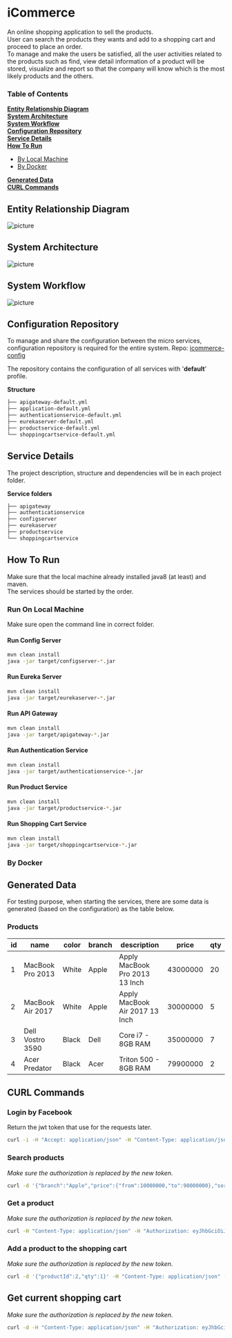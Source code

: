 # iCommerce

An online shopping application to sell the products. <br>
User can search the products they wants and add to a shopping cart and proceed to place an order.<br>
To manage and make the users be satisfied, all the user activities related to the products such as find, view detail information of a product will be stored, visualize and report so that the company will know which is the most likely products and the others.

### Table of Contents
**[Entity Relationship Diagram](#entity-relationship-diagram)**<br>
**[System Architecture](#system-architecture)**<br>
**[System Workflow](#system-workflow)**<br>
**[Configuration Repository](#configuration-repository)**<br>
**[Service Details](#service-details)**<br>
**[How To Run](#how-to-run)**
  * [By Local Machine](#by-local-machine)
  * [By Docker](#by-docker)
  
**[Generated Data](#generated-data)**<br>
**[CURL Commands](#curl-commands)**<br>

## Entity Relationship Diagram
![picture](erd.png)

## System Architecture
![picture](system-architecture.png)

## System Workflow
![picture](system-workflow.png)

## Configuration Repository
To manage and share the configuration between the micro services, configuration repository is required for the entire system.
Repo: [icommerce-config](https://github.com/hoangdieuctu/icommerce-config)

The repository contains the configuration of all services with '**default**' profile.

**Structure**
```bash
├── apigateway-default.yml
├── application-default.yml
├── authenticationservice-default.yml
├── eurekaserver-default.yml
├── productservice-default.yml
└── shoppingcartservice-default.yml
```

## Service Details
The project description, structure and dependencies will be in each project folder. 

**Service folders**
```bash
├── apigateway
├── authenticationservice
├── configserver
├── eurekaserver
├── productservice
└── shoppingcartservice
```

## How To Run
Make sure that the local machine already installed java8 (at least) and maven.<br>
The services should be started by the order.

### Run On Local Machine
Make sure open the command line in correct folder.

#### Run Config Server
```bash
mvn clean install
java -jar target/configserver-*.jar
```

#### Run Eureka Server
```bash
mvn clean install
java -jar target/eurekaserver-*.jar
```

#### Run API Gateway
```bash
mvn clean install
java -jar target/apigateway-*.jar
```

#### Run Authentication Service
```bash
mvn clean install
java -jar target/authenticationservice-*.jar
```

#### Run Product Service
```bash
mvn clean install
java -jar target/productservice-*.jar
```

#### Run Shopping Cart Service
```bash
mvn clean install
java -jar target/shoppingcartservice-*.jar
``` 

### By Docker

## Generated Data
For testing purpose, when starting the services, there are some data is generated (based on the configuration) as the table below.

### Products
| id | name | color | branch | description | price | qty |
| -- | -- | -- | -- | -- | -- | -- |
| 1 | MacBook Pro 2013 | White | Apple | Apply MacBook Pro 2013 13 Inch | 43000000 | 20 |
| 2 | MacBook Air 2017 | White | Apple | Apply MacBook Air 2017 13 Inch | 30000000 | 5 |
| 3 | Dell Vostro 3590 | Black | Dell | Core i7 - 8GB RAM | 35000000 | 7 |
| 4 | Acer Predator | Black | Acer | Triton 500 - 8GB RAM | 79900000 | 2 |

## CURL Commands
### Login by Facebook
Return the jwt token that use for the requests later.
```bash
curl -i -H "Accept: application/json" -H "Content-Type: application/json" -X GET http://localhost:8080/api/v1/auth/login/facebook
```

### Search products
*Make sure the authorization is replaced by the new token.*
```bash
curl -d '{"branch":"Apple","price":{"from":10000000,"to":90000000},"sort":{"sortBy":"branch","orderBy":"asc"}}' -H "Content-Type: application/json" -H "Authorization: eyJhbGciOiJIUzI1NiJ9.eyJqdGkiOiIzIiwiaWF0IjoxNTkxNDI5MjYzLCJpc3MiOiJodHRwOi8vaWNvbW1lcmNlLmNvbSIsImV4cCI6MTU5MTQzMjg2M30.RtuIjc2QgyNw2IzINZn5gcOsG1hPmiLbbnosU7bpFUw" -X POST http://localhost:8080/api/v1/product/search
```

### Get a product
*Make sure the authorization is replaced by the new token.*
```bash
curl -H "Content-Type: application/json" -H "Authorization: eyJhbGciOiJIUzI1NiJ9.eyJqdGkiOiIzIiwiaWF0IjoxNTkxNDI5MjYzLCJpc3MiOiJodHRwOi8vaWNvbW1lcmNlLmNvbSIsImV4cCI6MTU5MTQzMjg2M30.RtuIjc2QgyNw2IzINZn5gcOsG1hPmiLbbnosU7bpFUw" -X GET http://localhost:8080/api/v1/product/1
```

### Add a product to the shopping cart
*Make sure the authorization is replaced by the new token.*
```bash
curl -d '{"productId":2,"qty":1}' -H "Content-Type: application/json" -H "Authorization: eyJhbGciOiJIUzI1NiJ9.eyJqdGkiOiIzIiwiaWF0IjoxNTkxNDI5MjYzLCJpc3MiOiJodHRwOi8vaWNvbW1lcmNlLmNvbSIsImV4cCI6MTU5MTQzMjg2M30.RtuIjc2QgyNw2IzINZn5gcOsG1hPmiLbbnosU7bpFUw" -X POST http://localhost:8080/api/v1/shopping-cart
```

## Get current shopping cart
*Make sure the authorization is replaced by the new token.*
```bash
curl -d -H "Content-Type: application/json" -H "Authorization: eyJhbGciOiJIUzI1NiJ9.eyJqdGkiOiIzIiwiaWF0IjoxNTkxNDI5MjYzLCJpc3MiOiJodHRwOi8vaWNvbW1lcmNlLmNvbSIsImV4cCI6MTU5MTQzMjg2M30.RtuIjc2QgyNw2IzINZn5gcOsG1hPmiLbbnosU7bpFUw" -X GET http://localhost:8080/api/v1/shopping-cart
```
